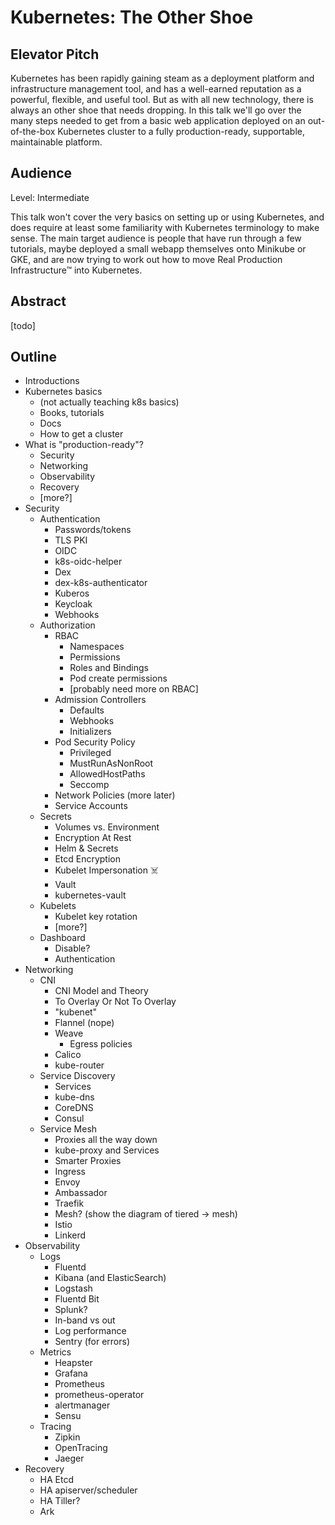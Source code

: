 # Kubernetes: The Other Shoe

## Elevator Pitch

Kubernetes has been rapidly gaining steam as a deployment platform and
infrastructure management tool, and has a well-earned reputation as a powerful,
flexible, and useful tool. But as with all new technology, there is always an
other shoe that needs dropping. In this talk we'll go over the many steps needed
to get from a basic web application deployed on an out-of-the-box Kubernetes
cluster to a fully production-ready, supportable, maintainable platform.

## Audience

Level: Intermediate

This talk won't cover the very basics on setting up or using Kubernetes, and
does require at least some familiarity with Kubernetes terminology to make sense.
The main target audience is people that have run through a few tutorials, maybe
deployed a small webapp themselves onto Minikube or GKE, and are now trying to
work out how to move Real Production Infrastructure™ into Kubernetes.

## Abstract

[todo]

## Outline

* Introductions
* Kubernetes basics
  * (not actually teaching k8s basics)
  * Books, tutorials
  * Docs
  * How to get a cluster
* What is "production-ready"?
  * Security
  * Networking
  * Observability
  * Recovery
  * [more?]
* Security
  * Authentication
    * Passwords/tokens
    * TLS PKI
    * OIDC
    * k8s-oidc-helper
    * Dex
    * dex-k8s-authenticator
    * Kuberos
    * Keycloak
    * Webhooks
  * Authorization
    * RBAC
      * Namespaces
      * Permissions
      * Roles and Bindings
      * Pod create permissions
      * [probably need more on RBAC]
    * Admission Controllers
      * Defaults
      * Webhooks
      * Initializers
    * Pod Security Policy
      * Privileged
      * MustRunAsNonRoot
      * AllowedHostPaths
      * Seccomp
    * Network Policies (more later)
    * Service Accounts
  * Secrets
    * Volumes vs. Environment
    * Encryption At Rest
    * Helm & Secrets
    * Etcd Encryption
    * Kubelet Impersonation ☠️
    * Vault
    * kubernetes-vault
  * Kubelets
    * Kubelet key rotation
    * [more?]
  * Dashboard
    * Disable?
    * Authentication
* Networking
  * CNI
    * CNI Model and Theory
    * To Overlay Or Not To Overlay
    * "kubenet"
    * Flannel (nope)
    * Weave
      * Egress policies
    * Calico
    * kube-router
  * Service Discovery
    * Services
    * kube-dns
    * CoreDNS
    * Consul
  * Service Mesh
    * Proxies all the way down
    * kube-proxy and Services
    * Smarter Proxies
    * Ingress
    * Envoy
    * Ambassador
    * Traefik
    * Mesh? (show the diagram of tiered -> mesh)
    * Istio
    * Linkerd
* Observability
  * Logs
    * Fluentd
    * Kibana (and ElasticSearch)
    * Logstash
    * Fluentd Bit
    * Splunk?
    * In-band vs out
    * Log performance
    * Sentry (for errors)
  * Metrics
    * Heapster
    * Grafana
    * Prometheus
    * prometheus-operator
    * alertmanager
    * Sensu
  * Tracing
    * Zipkin
    * OpenTracing
    * Jaeger
* Recovery
  * HA Etcd
  * HA apiserver/scheduler
  * HA Tiller?
  * Ark
